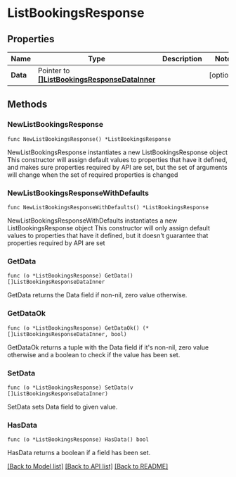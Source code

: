 # ListBookingsResponse

## Properties

Name | Type | Description | Notes
------------ | ------------- | ------------- | -------------
**Data** | Pointer to [**[]ListBookingsResponseDataInner**](ListBookingsResponseDataInner.md) |  | [optional] 

## Methods

### NewListBookingsResponse

`func NewListBookingsResponse() *ListBookingsResponse`

NewListBookingsResponse instantiates a new ListBookingsResponse object
This constructor will assign default values to properties that have it defined,
and makes sure properties required by API are set, but the set of arguments
will change when the set of required properties is changed

### NewListBookingsResponseWithDefaults

`func NewListBookingsResponseWithDefaults() *ListBookingsResponse`

NewListBookingsResponseWithDefaults instantiates a new ListBookingsResponse object
This constructor will only assign default values to properties that have it defined,
but it doesn't guarantee that properties required by API are set

### GetData

`func (o *ListBookingsResponse) GetData() []ListBookingsResponseDataInner`

GetData returns the Data field if non-nil, zero value otherwise.

### GetDataOk

`func (o *ListBookingsResponse) GetDataOk() (*[]ListBookingsResponseDataInner, bool)`

GetDataOk returns a tuple with the Data field if it's non-nil, zero value otherwise
and a boolean to check if the value has been set.

### SetData

`func (o *ListBookingsResponse) SetData(v []ListBookingsResponseDataInner)`

SetData sets Data field to given value.

### HasData

`func (o *ListBookingsResponse) HasData() bool`

HasData returns a boolean if a field has been set.


[[Back to Model list]](../README.md#documentation-for-models) [[Back to API list]](../README.md#documentation-for-api-endpoints) [[Back to README]](../README.md)


